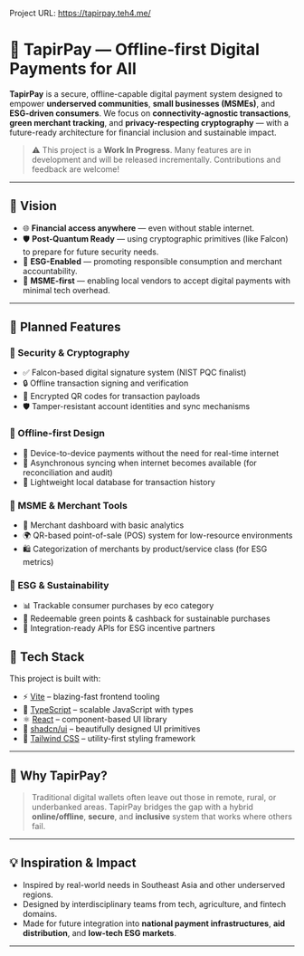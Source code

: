 Project URL: https://tapirpay.teh4.me/

# 🐾 TapirPay — Offline-first Digital Payments for All

**TapirPay** is a secure, offline-capable digital payment system designed to empower **underserved communities**, **small businesses (MSMEs)**, and **ESG-driven consumers**. We focus on **connectivity-agnostic transactions**, **green merchant tracking**, and **privacy-respecting cryptography** — with a future-ready architecture for financial inclusion and sustainable impact.

> ⚠️ This project is a **Work In Progress**. Many features are in development and will be released incrementally. Contributions and feedback are welcome!

---

## 🚀 Vision

- 🌐 **Financial access anywhere** — even without stable internet.
- 🛡️ **Post-Quantum Ready** — using cryptographic primitives (like Falcon) to prepare for future security needs.
- 🌱 **ESG-Enabled** — promoting responsible consumption and merchant accountability.
- 🤝 **MSME-first** — enabling local vendors to accept digital payments with minimal tech overhead.

---

## 🧩 Planned Features

### 🔐 Security & Cryptography
- ✅ Falcon-based digital signature system (NIST PQC finalist)
- 🔒 Offline transaction signing and verification
- 🧾 Encrypted QR codes for transaction payloads
- 🛡️ Tamper-resistant account identities and sync mechanisms

### 📶 Offline-first Design
- 📲 Device-to-device payments without the need for real-time internet
- 🔄 Asynchronous syncing when internet becomes available (for reconciliation and audit)
- 🧠 Lightweight local database for transaction history

### 💼 MSME & Merchant Tools
- 🧾 Merchant dashboard with basic analytics
- 🌍 QR-based point-of-sale (POS) system for low-resource environments
- 🛍️ Categorization of merchants by product/service class (for ESG metrics)

### 🌿 ESG & Sustainability
- 📊 Trackable consumer purchases by eco category
- 🎯 Redeemable green points & cashback for sustainable purchases
- 🔗 Integration-ready APIs for ESG incentive partners

## 🧠 Tech Stack

This project is built with:

- ⚡️ [Vite](https://vitejs.dev/) – blazing-fast frontend tooling
- 🧩 [TypeScript](https://www.typescriptlang.org/) – scalable JavaScript with types
- ⚛️ [React](https://reactjs.org/) – component-based UI library
- 🧪 [shadcn/ui](https://ui.shadcn.com/) – beautifully designed UI primitives
- 🎨 [Tailwind CSS](https://tailwindcss.com/) – utility-first styling framework

---

## 📌 Why TapirPay?

> Traditional digital wallets often leave out those in remote, rural, or underbanked areas. TapirPay bridges the gap with a hybrid **online/offline**, **secure**, and **inclusive** system that works where others fail.

---

## 💡 Inspiration & Impact

- Inspired by real-world needs in Southeast Asia and other underserved regions.
- Designed by interdisciplinary teams from tech, agriculture, and fintech domains.
- Made for future integration into **national payment infrastructures**, **aid distribution**, and **low-tech ESG markets**.

---

